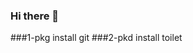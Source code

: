 ### Hi there 👋
###1-pkg install git 
###2-pkd install toilet
<!--
**skar-hack80/skar-hack80** is a ✨ _special_ ✨ repository because its `README.md` (this file) appears on your GitHub profile.
################################################
YouTube:https://youtube.com/channel/UC9lZ1luKm9i5986DHmbLG9w
Here are some ideas to get you started:

- 🔭 I’m currently working on ...
- 🌱 I’m currently learning ...
- 👯 I’m looking to collaborate on ...
- 🤔 I’m looking for help with ...
- 💬 Ask me about ...
- 📫 How to reach me: ...
- 😄 Pronouns: ...
- ⚡ Fun fact: ...
-->

